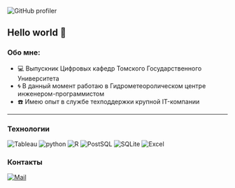 ![GitHub profiler](https://github.com/user-attachments/assets/393e6acf-c043-46c0-a59b-76f8037d6d4a)

## Hello world :vulcan_salute:
### Обо мне:
- :computer: Выпускник Цифровых кафедр Томского Государственного Университета
- :cyclone: В данный момент работаю в Гидрометеоролическом центре инженером-программистом
- :telephone: Имею опыт в службе техподдержки крупной IT-компании
___

### Технологии
![Tableau](https://img.shields.io/badge/Tableau-E97627?style=flat&logo=Tableau&logoColor=white)
![python](https://img.shields.io/badge/Python-14354C?style=flat&logo=python&logoColor=white)
![R](https://img.shields.io/badge/R-276DC3?style=flat&logo=r&logoColor=white)
![PostSQL](https://img.shields.io/badge/PostgreSQL-316192?style=flat&logo=postgresql&logoColor=white)
![SQLite](https://img.shields.io/badge/SQLite-07405E?style=flat&logo=sqlite&logoColor=white)
![Excel](https://img.shields.io/badge/Microsoft_Excel-217346?style=flat&logo=microsoft-excel&logoColor=white)

### Контакты
[![Mail](https://img.shields.io/badge/Mail-D14836?style=for-the-badge&logo=gmail&logoColor=white)](mailto:fedoraland@yandex.ru)

